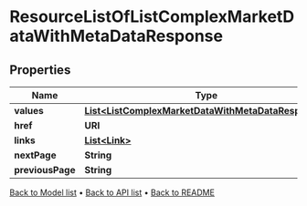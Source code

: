 

# ResourceListOfListComplexMarketDataWithMetaDataResponse


## Properties

| Name | Type | Description | Notes |
|------------ | ------------- | ------------- | -------------|
|**values** | [**List&lt;ListComplexMarketDataWithMetaDataResponse&gt;**](ListComplexMarketDataWithMetaDataResponse.md) |  |  |
|**href** | **URI** |  |  [optional] |
|**links** | [**List&lt;Link&gt;**](Link.md) |  |  [optional] |
|**nextPage** | **String** |  |  [optional] |
|**previousPage** | **String** |  |  [optional] |



[Back to Model list](../README.md#documentation-for-models) &#8226; [Back to API list](../README.md#documentation-for-api-endpoints) &#8226; [Back to README](../README.md)


